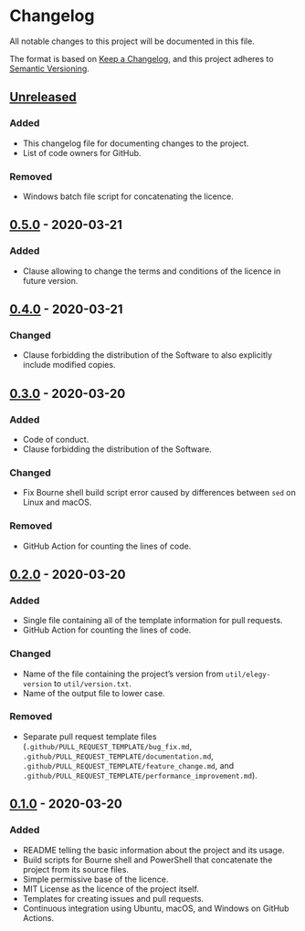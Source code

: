# Changelog

All notable changes to this project will be documented in this file.

The format is based on [Keep a Changelog](https://keepachangelog.com), and this project adheres to [Semantic Versioning](https://semver.org).

## [Unreleased]

### Added

- This changelog file for documenting changes to the project.
- List of code owners for GitHub.

### Removed

- Windows batch file script for concatenating the licence.

## [0.5.0] - 2020-03-21

### Added

- Clause allowing to change the terms and conditions of the licence in future version.

## [0.4.0] - 2020-03-21

### Changed

- Clause forbidding the distribution of the Software to also explicitly include modified copies.

## [0.3.0] - 2020-03-20

### Added

- Code of conduct.
- Clause forbidding the distribution of the Software.

### Changed

- Fix Bourne shell build script error caused by differences between `sed` on Linux and macOS.

### Removed

- GitHub Action for counting the lines of code.

## [0.2.0] - 2020-03-20

### Added

- Single file containing all of the template information for pull requests.
- GitHub Action for counting the lines of code.

### Changed

- Name of the file containing the project’s version from `util/elegy-version` to `util/version.txt`.
- Name of the output file to lower case.

### Removed

- Separate pull request template files (`.github/PULL_REQUEST_TEMPLATE/bug_fix.md`, `.github/PULL_REQUEST_TEMPLATE/documentation.md`, `.github/PULL_REQUEST_TEMPLATE/feature_change.md`, and `.github/PULL_REQUEST_TEMPLATE/performance_improvement.md`).

## [0.1.0] - 2020-03-20

### Added

- README telling the basic information about the project and its usage.
- Build scripts for Bourne shell and PowerShell that concatenate the project from its source files.
- Simple permissive base of the licence.
- MIT License as the licence of the project itself.
- Templates for creating issues and pull requests.
- Continuous integration using Ubuntu, macOS, and Windows on GitHub Actions.

[unreleased]: https://github.com/anttikivi/effective-elegy/compare/v0.5.0...HEAD
[0.5.0]: https://github.com/anttikivi/effective-elegy/compare/v0.4.0...v0.5.0
[0.4.0]: https://github.com/anttikivi/effective-elegy/compare/v0.3.0...v0.4.0
[0.3.0]: https://github.com/anttikivi/effective-elegy/compare/v0.2.0...v0.3.0
[0.2.0]: https://github.com/anttikivi/effective-elegy/compare/v0.1.0...v0.2.0
[0.1.0]: https://github.com/anttikivi/effective-elegy/releases/tag/v0.1.0
